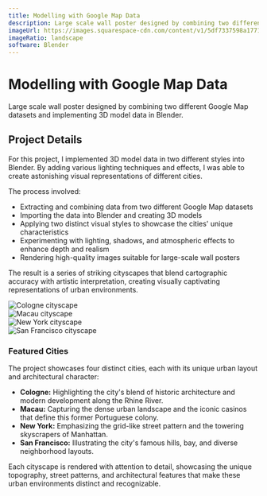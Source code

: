 ```yaml
---
title: Modelling with Google Map Data
description: Large scale wall poster designed by combining two different Google Map datasets and implementing 3D model data in Blender.
imageUrl: https://images.squarespace-cdn.com/content/v1/5df7337598a1771a4a73ef26/1646525087584-R170PYIBR5ZM4ETLW1GA/Cologne5.jpeg
imageRatio: landscape
software: Blender
---
```


# Modelling with Google Map Data

Large scale wall poster designed by combining two different Google Map datasets and implementing 3D model data in Blender.

## Project Details

For this project, I implemented 3D model data in two different styles into Blender. By adding various lighting techniques and effects, I was able to create astonishing visual representations of different cities.

The process involved:
- Extracting and combining data from two different Google Map datasets
- Importing the data into Blender and creating 3D models
- Applying two distinct visual styles to showcase the cities' unique characteristics
- Experimenting with lighting, shadows, and atmospheric effects to enhance depth and realism
- Rendering high-quality images suitable for large-scale wall posters

The result is a series of striking cityscapes that blend cartographic accuracy with artistic interpretation, creating visually captivating representations of urban environments.

<div class="grid grid-cols-1 gap-4 lg:grid-cols-2">
  <div class="relative">
    <img src="https://images.squarespace-cdn.com/content/v1/5df7337598a1771a4a73ef26/1646525087584-R170PYIBR5ZM4ETLW1GA/Cologne5.jpeg" alt="Cologne cityscape" class="w-full h-auto object-cover" />
  </div>
  <div class="relative">
    <img src="https://images.squarespace-cdn.com/content/v1/5df7337598a1771a4a73ef26/1646525087574-P1VGAPTQFKTL7X07366B/Macau5.jpeg" alt="Macau cityscape" class="w-full h-auto object-cover" />
  </div>
  <div class="relative">
    <img src="https://images.squarespace-cdn.com/content/v1/5df7337598a1771a4a73ef26/1646525088175-V7S5CZZAWOEFLVM9GZLJ/New-York18.jpeg" alt="New York cityscape" class="w-full h-auto object-cover" />
  </div>
  <div class="relative">
    <img src="https://images.squarespace-cdn.com/content/v1/5df7337598a1771a4a73ef26/1646525088261-NA2SZD6GO0YRTGOPJ16I/San-Francisco4.jpeg" alt="San Francisco cityscape" class="w-full h-auto object-cover" />
  </div>
</div>

### Featured Cities

The project showcases four distinct cities, each with its unique urban layout and architectural character:

- **Cologne:** Highlighting the city's blend of historic architecture and modern development along the Rhine River.
- **Macau:** Capturing the dense urban landscape and the iconic casinos that define this former Portuguese colony.
- **New York:** Emphasizing the grid-like street pattern and the towering skyscrapers of Manhattan.
- **San Francisco:** Illustrating the city's famous hills, bay, and diverse neighborhood layouts.

Each cityscape is rendered with attention to detail, showcasing the unique topography, street patterns, and architectural features that make these urban environments distinct and recognizable.

